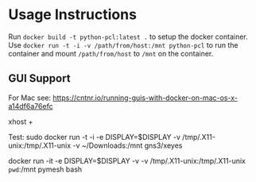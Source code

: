 # Usage Instructions

Run `docker build -t python-pcl:latest .` to setup the docker container. Use `docker run -t -i -v /path/from/host:/mnt python-pcl` to run the container and mount `/path/from/host` to `/mnt` on the container.

## GUI Support

For Mac see: https://cntnr.io/running-guis-with-docker-on-mac-os-x-a14df6a76efc

xhost +

Test: 
sudo docker run -t -i -e DISPLAY=$DISPLAY -v /tmp/.X11-unix:/tmp/.X11-unix -v ~/Downloads:/mnt gns3/xeyes

docker run -it -e DISPLAY=$DISPLAY -v -v /tmp/.X11-unix:/tmp/.X11-unix `pwd`:/mnt pymesh bash
